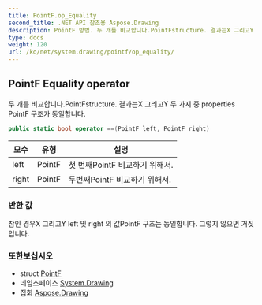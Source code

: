 ```yaml
---
title: PointF.op_Equality
second_title: .NET API 참조용 Aspose.Drawing
description: PointF 방법. 두 개를 비교합니다.PointFstructure. 결과는X 그리고Y 두 가지 중 properties PointF 구조가 동일합니다.
type: docs
weight: 120
url: /ko/net/system.drawing/pointf/op_equality/
---
```

## PointF Equality operator

두 개를 비교합니다.PointFstructure. 결과는X 그리고Y 두 가지 중 properties PointF 구조가 동일합니다.

```csharp
public static bool operator ==(PointF left, PointF right)
```

| 모수 | 유형 | 설명 |
| --- | --- | --- |
| left | PointF | 첫 번째PointF 비교하기 위해서. |
| right | PointF | 두번째PointF 비교하기 위해서. |

### 반환 값

참인 경우X 그리고Y left 및 right 의 값PointF 구조는 동일합니다. 그렇지 않으면 거짓입니다.

### 또한보십시오

* struct [PointF](../)
* 네임스페이스 [System.Drawing](../../pointf/)
* 집회 [Aspose.Drawing](../../../)


